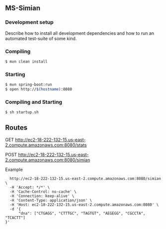 ## MS-Simian

### Development setup
Describe how to install all development dependencies and how to run an automated test-suite of some kind. 

### Compiling 
```sh
$ mvn clean install
```

### Starting 
```sh
$ mvn spring-boot:run
$ open http://$(hostname):8080
```

### Compiling and Starting
```sh
$ sh startup.sh
```
## Routes

GET http://ec2-18-222-132-15.us-east-2.compute.amazonaws.com:8080/stats

POST http://ec2-18-222-132-15.us-east-2.compute.amazonaws.com:8080/simian

Example 
```curl -X POST \
  http://ec2-18-222-132-15.us-east-2.compute.amazonaws.com:8080/simian \
  -H 'Accept: */*' \
  -H 'Cache-Control: no-cache' \
  -H 'Connection: keep-alive' \
  -H 'Content-Type: application/json' \
  -H 'Host: ec2-18-222-132-15.us-east-2.compute.amazonaws.com:8080' \
  -d '{
      "dna": ["CTGAGG", "CTTTGC", "TAGTGT", "AEGEGG", "CGCCTA", "TCACTT"]
}'
  ```
